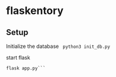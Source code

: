 # flaskentory


## Setup
Initialize the database
``` python3 init_db.py```

start flask
```
flask app.py```